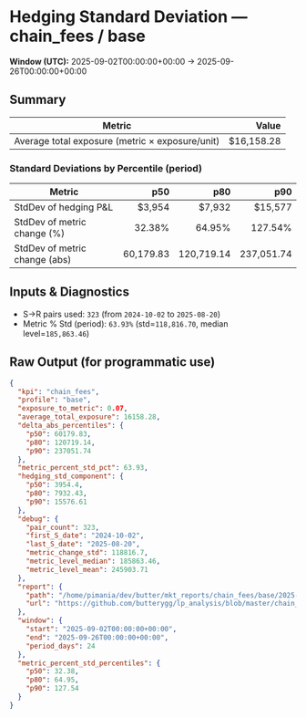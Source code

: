 # Hedging Standard Deviation — chain_fees / base

**Window (UTC):** 2025-09-02T00:00:00+00:00 → 2025-09-26T00:00:00+00:00  

## Summary

| Metric | Value |
|---|---:|
| Average total exposure (metric × exposure/unit) | $16,158.28 |

### Standard Deviations by Percentile (period)

| Metric | p50 | p80 | p90 |
|---|---:|---:|---:|
| StdDev of hedging P&L | $3,954 | $7,932 | $15,577 |
| StdDev of metric change (%) | 32.38% | 64.95% | 127.54% |
| StdDev of metric change (abs) | 60,179.83 | 120,719.14 | 237,051.74 |

## Inputs & Diagnostics
- S→R pairs used: `323` (from `2024-10-02` to `2025-08-20`)
- Metric % Std (period): `63.93%` (std=`118,816.70`, median level=`185,863.46`)

## Raw Output (for programmatic use)
```json
{
  "kpi": "chain_fees",
  "profile": "base",
  "exposure_to_metric": 0.07,
  "average_total_exposure": 16158.28,
  "delta_abs_percentiles": {
    "p50": 60179.83,
    "p80": 120719.14,
    "p90": 237051.74
  },
  "metric_percent_std_pct": 63.93,
  "hedging_std_component": {
    "p50": 3954.4,
    "p80": 7932.43,
    "p90": 15576.61
  },
  "debug": {
    "pair_count": 323,
    "first_S_date": "2024-10-02",
    "last_S_date": "2025-08-20",
    "metric_change_std": 118816.7,
    "metric_level_median": 185863.46,
    "metric_level_mean": 245903.71
  },
  "report": {
    "path": "/home/pimania/dev/butter/mkt_reports/chain_fees/base/2025-09-02-to-2025-09-26/hedge_std.md",
    "url": "https://github.com/butterygg/lp_analysis/blob/master/chain_fees/base/2025-09-02-to-2025-09-26/hedge_std.md"
  },
  "window": {
    "start": "2025-09-02T00:00:00+00:00",
    "end": "2025-09-26T00:00:00+00:00",
    "period_days": 24
  },
  "metric_percent_std_percentiles": {
    "p50": 32.38,
    "p80": 64.95,
    "p90": 127.54
  }
}
```
